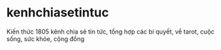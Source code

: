 # kenhchiasetintuc
Kiến thức 1805 kênh chia sẻ tin tức, tổng hợp các bí quyết, về tarot, cuộc sống, sức khỏe, cộng đồng
